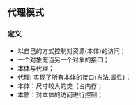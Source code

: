 ## 代理模式

### 定义
 - 以自己的方式控制对资源(本体)的访问；
 - 一个对象充当另一个对象的接口；
 - 本体与代理；
 - 代理: 实现了所有本体的接口(方法,属性)；
 - 本体：尺寸较大的类（占内存；
 - 本质：对本体的访问进行控制；